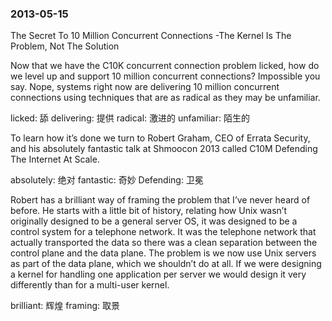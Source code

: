 ### 2013-05-15

The Secret To 10 Million Concurrent Connections -The Kernel Is The Problem, Not The Solution

Now that we have the C10K concurrent connection problem licked, how do we level up and support 10 million concurrent connections? Impossible you say. Nope, systems right now are delivering 10 million concurrent connections using techniques that are as radical as they may be unfamiliar.

licked: 舔
delivering: 提供
radical: 激进的
unfamiliar: 陌生的

To learn how it’s done we turn to Robert Graham, CEO of Errata Security, and his absolutely fantastic talk at Shmoocon 2013 called C10M Defending The Internet At Scale.

absolutely: 绝对
fantastic: 奇妙
Defending: 卫冕

Robert has a brilliant way of framing the problem that I’ve never heard of before. He starts with a little bit of history, relating how Unix wasn’t originally designed to be a general server OS, it was designed to be a control system for a telephone network. It was the telephone network that actually transported the data so there was a clean separation between the control plane and the data plane. The problem is we now use Unix servers as part of the data plane, which we shouldn’t do at all. If we were designing a kernel for handling one application per server we would design it very differently than for a multi-user kernel. 

brilliant: 辉煌
framing: 取景
